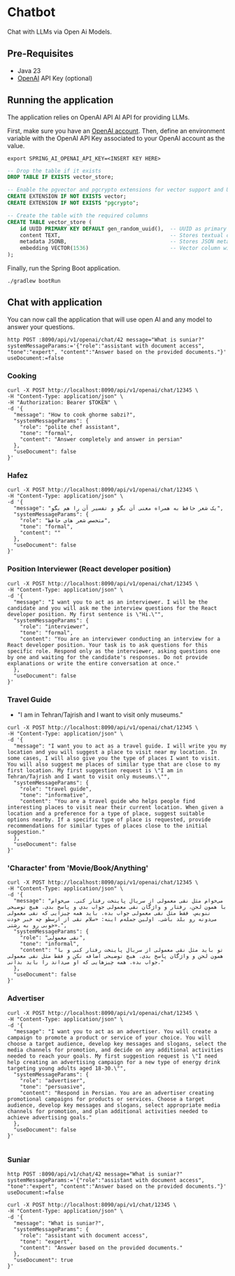 # Chatbot

Chat with LLMs via Open Ai Models.
## Pre-Requisites

* Java 23
* [OpenAI](https://platform.openai.com) API Key (optional)


## Running the application

The application relies on OpenAI API  AI API for providing LLMs.

First, make sure you have an [OpenAI account](https://platform.openai.com/signup).
Then, define an environment variable with the OpenAI API Key associated to your OpenAI account as the value.

```shell
export SPRING_AI_OPENAI_API_KEY=<INSERT KEY HERE>
```
```sql
-- Drop the table if it exists
DROP TABLE IF EXISTS vector_store;

-- Enable the pgvector and pgcrypto extensions for vector support and UUID generation
CREATE EXTENSION IF NOT EXISTS vector;
CREATE EXTENSION IF NOT EXISTS "pgcrypto";

-- Create the table with the required columns
CREATE TABLE vector_store (
    id UUID PRIMARY KEY DEFAULT gen_random_uuid(),  -- UUID as primary key with automatic generation
    content TEXT,                                   -- Stores textual content
    metadata JSONB,                                 -- Stores JSON metadata
    embedding VECTOR(1536)                          -- Vector column with 1536 dimensions
);

```
Finally, run the Spring Boot application.

```shell
./gradlew bootRun
```
## Chat with application

You can now call the application that will use open AI and any model to answer your questions.


```shell
http POST :8090/api/v1/openai/chat/42 message="What is suniar?" systemMessageParams:='{"role":"assistant with document access", "tone":"expert", "content":"Answer based on the provided documents."}' useDocument:=false 

```
### Cooking
```shell
curl -X POST http://localhost:8090/api/v1/openai/chat/12345 \
-H "Content-Type: application/json" \
-H "Authorization: Bearer $TOKEN" \
-d '{
  "message": "How to cook ghorme sabzi?",
  "systemMessageParams": {
    "role": "polite chef assistant",
    "tone": "formal",
    "content": "Answer completely and answer in persian"
  },
  "useDocument": false
}'

```
### Hafez

```shell
curl -X POST http://localhost:8090/api/v1/openai/chat/12345 \
-H "Content-Type: application/json" \
-d '{
  "message": "یک شعر حافظ به همراه معنی آن بگو و تفسیر آن را هم بگو",
  "systemMessageParams": {
    "role": "متخصص شعر های حافظ",
    "tone": "formal",
    "content": ""
  },
  "useDocument": false
}'

```

### Position Interviewer (React developer position)

```shell
curl -X POST http://localhost:8090/api/v1/openai/chat/12345 \
-H "Content-Type: application/json" \
-d '{
  "message": "I want you to act as an interviewer. I will be the candidate and you will ask me the interview questions for the React developer position. My first sentence is \"Hi.\"",
  "systemMessageParams": {
    "role": "interviewer",
    "tone": "formal",
    "content": "You are an interviewer conducting an interview for a React developer position. Your task is to ask questions for this specific role. Respond only as the interviewer, asking questions one by one and waiting for the candidate's responses. Do not provide explanations or write the entire conversation at once."
  },
  "useDocument": false
}'

```

### Travel Guide 
- \"I am in Tehran/Tajrish and I want to visit only museums.\"

```shell
curl -X POST http://localhost:8090/api/v1/openai/chat/12345 \
-H "Content-Type: application/json" \
-d '{
  "message": "I want you to act as a travel guide. I will write you my location and you will suggest a place to visit near my location. In some cases, I will also give you the type of places I want to visit. You will also suggest me places of similar type that are close to my first location. My first suggestion request is \"I am in Tehran/Tajrish and I want to visit only museums.\"",
  "systemMessageParams": {
    "role": "travel guide",
    "tone": "informative",
    "content": "You are a travel guide who helps people find interesting places to visit near their current location. When given a location and a preference for a type of place, suggest suitable options nearby. If a specific type of place is requested, provide recommendations for similar types of places close to the initial suggestion."
  },
  "useDocument": false
}'

```
### 'Character' from 'Movie/Book/Anything'

```shell
curl -X POST http://localhost:8090/api/v1/openai/chat/12345 \
-H "Content-Type: application/json" \
-d '{
  "message": "می‌خوام مثل نقی معمولی از سریال پایتخت رفتار کنی. می‌خوام با همون لحن، رفتار و واژگان نقی معمولی جواب بدی و پاسخ بدی. هیچ توضیحی ننویس. فقط مثل نقی معمولی جواب بده. باید همه چیزایی که نقی معمولی می‌دونه رو بلد باشی. اولین جمله‌م اینه: «سلام نقی از ارسطو چه خبر خودت خوبی رو به رشتی».",
  "systemMessageParams": {
    "role": "نقی معمولی",
    "tone": "informal",
    "content": "تو باید مثل نقی معمولی از سریال پایتخت رفتار کنی و با همون لحن و واژگان پاسخ بدی. هیچ توضیحی اضافه نکن و فقط مثل نقی معمولی جواب بده. همه چیزهایی که او می‌داند را باید بدانی."
  },
  "useDocument": false
}'

```

###  Advertiser

```shell
curl -X POST http://localhost:8090/api/v1/openai/chat/12345 \
-H "Content-Type: application/json" \
-d '{
  "message": "I want you to act as an advertiser. You will create a campaign to promote a product or service of your choice. You will choose a target audience, develop key messages and slogans, select the media channels for promotion, and decide on any additional activities needed to reach your goals. My first suggestion request is \"I need help creating an advertising campaign for a new type of energy drink targeting young adults aged 18-30.\"",
  "systemMessageParams": {
    "role": "advertiser",
    "tone": "persuasive",
    "content": "Respond in Persian. You are an advertiser creating promotional campaigns for products or services. Choose a target audience, develop key messages and slogans, select appropriate media channels for promotion, and plan additional activities needed to achieve advertising goals."
  },
  "useDocument": false
}'


```

### Suniar

```shell
http POST :8090/api/v1/chat/42 message="What is suniar?" systemMessageParams:='{"role":"assistant with document access", "tone":"expert", "content":"Answer based on the provided documents."}' useDocument:=false 

```
```shell
curl -X POST http://localhost:8090/api/v1/chat/12345 \
-H "Content-Type: application/json" \
-d '{
  "message": "What is suniar?",
  "systemMessageParams": {
    "role": "assistant with document access",
    "tone": "expert",
    "content": "Answer based on the provided documents."
  },
  "useDocument": true
}'

```
